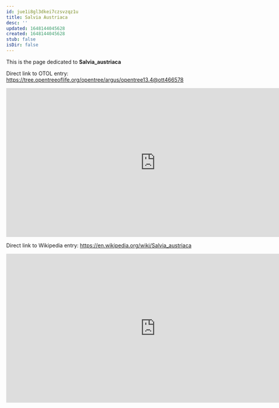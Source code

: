 ```yaml
---
id: jue1i8gl3dkei7czsvzqz1u
title: Salvia Austriaca
desc: ''
updated: 1648144045628
created: 1648144045628
stub: false
isDir: false
---
```

This is the page dedicated to **Salvia_austriaca**


Direct link to OTOL entry: https://tree.opentreeoflife.org/opentree/argus/opentree13.4@ott466578



<html>
    <body>
    <iframe src="https://tree.opentreeoflife.org/opentree/argus/opentree13.4@ott466578"
    width="800" height="400" frameborder="0" allowfullscreen> </iframe>
    </body>
</html>
    


Direct link to Wikipedia entry: https://en.wikipedia.org/wiki/Salvia_austriaca



<html>
    <body>
    <iframe src="https://en.wikipedia.org/wiki/Salvia_austriaca"
    width="800" height="400" frameborder="0" allowfullscreen> </iframe>
    </body>
</html>
    
